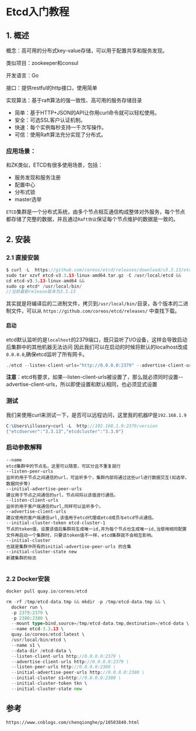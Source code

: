 # Etcd入门教程

## 1. 概述

概念：高可用的分布式key-value存储，可以用于配置共享和服务发现。 

类似项目：zookeeper和consul 

开发语言：Go 

接口：提供restful的http接口，使用简单 

实现算法：基于raft算法的强一致性、高可用的服务存储目录

- 简单：基于HTTP+JSON的API让你用curl命令就可以轻松使用。
- 安全：可选SSL客户认证机制。
- 快速：每个实例每秒支持一千次写操作。
- 可信：使用Raft算法充分实现了分布式。

### 应用场景：

和ZK类似，ETCD有很多使用场景，包括：

* 服务发现和服务注册
* 配置中心
* 分布式锁
* master选举

`ETCD`集群是一个分布式系统，由多个节点相互通信构成整体对外服务，每个节点都存储了完整的数据，并且通过`Raft协议`保证每个节点维护的数据是一致的。

## 2. 安装

### 2.1 直接安装

```go
$ curl -L  https://github.com/coreos/etcd/releases/download/v3.3.13/etcd-v3.3.13-linux-amd64.tar.gz -o etcd-v3.3.13-linux-amd64.tar.gz && 
sudo tar xzvf etcd-v3.3.13-linux-amd64.tar.gz -C /usr/local/etcd && 
cd etcd-v3.3.13-linux-amd64 && 
sudo cp etcd* /usr/local/bin/
//当前最新release版本为3.3.13 
```

其实就是将编译后的二进制文件，拷贝到`/usr/local/bin/`目录，各个版本的二进制文件，可以从 `https://github.com/coreos/etcd/releases/` 中查找下载。

#### 启动

etcd默认监听的是`localhost`的2379端口，既只监听了I/O设备，这样会导致启动后集群中的其他机器无法访问
因此我们可以在启动的时候将默认的localhost改成`0.0.0.0`,确保etcd监听了所有网卡。

```go
./etcd --listen-client-urls="http://0.0.0.0:2379" --advertise-client-urls="http://0.0.0.0:2379"
```

**注意**：etcd有要求，如果--listen-client-urls被设置了，那么就必须同时设置--advertise-client-urls，所以即使设置和默认相同，也必须显式设置

### 测试

我们来使用curl来测试一下，是否可以远程访问，这里我的机器IP是`192.168.1.9`

```go
C:\Users\illusory>curl -L  http://192.168.1.9:2379/version
{"etcdserver":"3.3.13","etcdcluster":"3.3.0"}
```



### 启动参数解释

```shell
--name
etcd集群中的节点名，这里可以随意，可区分且不重复就行  
--listen-peer-urls
监听的用于节点之间通信的url，可监听多个，集群内部将通过这些url进行数据交互(如选举，数据同步等)
--initial-advertise-peer-urls 
建议用于节点之间通信的url，节点间将以该值进行通信。
--listen-client-urls
监听的用于客户端通信的url,同样可以监听多个。
--advertise-client-urls
建议使用的客户端通信url,该值用于etcd代理或etcd成员与etcd节点通信。
--initial-cluster-token etcd-cluster-1
节点的token值，设置该值后集群将生成唯一id,并为每个节点也生成唯一id,当使用相同配置文件再启动一个集群时，只要该token值不一样，etcd集群就不会相互影响。
--initial-cluster
也就是集群中所有的initial-advertise-peer-urls 的合集
--initial-cluster-state new
新建集群的标志


```

### 2.2 Docker安装

```go
docker pull quay.io/coreos/etcd
```

```go
rm -rf /tmp/etcd-data.tmp && mkdir -p /tmp/etcd-data.tmp && \
  docker run \
  -p 2379:2379 \
  -p 2380:2380 \
  --mount type=bind,source=/tmp/etcd-data.tmp,destination=/etcd-data \
  --name etcd-3.3.13 \
  quay.io/coreos/etcd:latest \
  /usr/local/bin/etcd \
  --name s1 \
  --data-dir /etcd-data \
  --listen-client-urls http://0.0.0.0:2379 \
  --advertise-client-urls http://0.0.0.0:2379 \
  --listen-peer-urls http://0.0.0.0:2380 \
  --initial-advertise-peer-urls http://0.0.0.0:2380 \
  --initial-cluster s1=http://0.0.0.0:2380 \
  --initial-cluster-token tkn \
  --initial-cluster-state new
```

## 参考

`https://www.cnblogs.com/chenqionghe/p/10503840.html`

